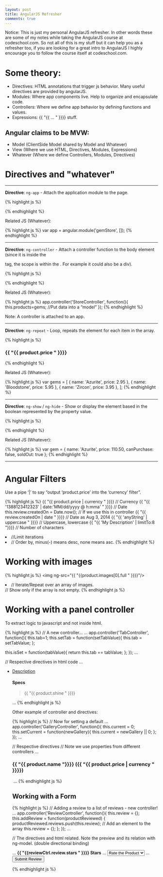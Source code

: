 ```yaml
---
layout: post
title: AngularJS Refresher
comments: true
---
```


<div class="message">
Notice:
This is just my personal AngularJS refresher. In other words these are some of my notes while taking the AngularJS course at codeschool.com.  
So not all of this is my stuff but it can help you as a refresher too, if you are looking for a great intro to AngularJS I highly encourage you to follow the course itself at codeschool.com.
</div>

# Some theory:
- Directives: HTML annotations that trigger js behavior. Many useful directives are provided by angularJS.
- Modules: Where app components live. Help to organize and encapsulate code.
- Controllers: Where we define app behavior by defining functions and values.
- Expressions:  {{ "{{ ... " }}}} stuff.

## Angular claims to be MVW:  
- Model (ClientSide Model shared by Model and Whatever)
- View (Where we use HTML, Directives, Modules, Expressions) 
- Whatever (Where we define Controllers, Modules, Directives)

# Directives and "whatever"

<hr>

**Directive**: `ng-app` - Attach the application module to the page.

{% highlight js %}
<html ng-app="gemStore">

{% endhighlight %}

Related JS (Whatever):

{% highlight js %}
var app = angular.module('gemStore', []);
{% endhighlight %}

<hr>

**Directive**: `ng-controller` - Attach a controller function to the body element (since it is inside the 
<body> tag, the scope is within the <body>. For example it could also be a div).

{% highlight js %}
<body ng-controller="StoreController as store">
{% endhighlight %}

Related JS (Whatever):

{% highlight js %}
app.controller('StoreController', function(){
  this.products=gems; //Put data into a “model”
});
{% endhighlight %}

Note: A controller is attached to an app.

<hr>

**Directive**: `ng-repeat` - Loop, repeats the element for each item in the array.

{% highlight js %}
<div class="product row" ng-repeat="product in store.products">
  <h3> {{ "{{ product.price " }}}} </h3>
</div>
{% endhighlight %}
 
Related JS (Whatever):

{% highlight js %}
  var gems = [
    { name: 'Azurite', price: 2.95 },
    { name: 'Bloodstone', price: 5.95 },
    { name: 'Zircon', price: 3.95 },
  ];
{% endhighlight %}
  
<hr>

**Directive**: `ng-show` / `ng-hide` - Show or display the element based in the boolean represented by the property value.

{% highlight js %}
<div class="product row" ng-hide='store.product.soldOut'>
{% endhighlight %}

Related JS (Whatever):

{% highlight js %}
 var gem = {
    name: 'Azurite',
    price: 110.50,
    canPurchase: false,
    soldOut: true
  };
{% endhighlight %}

<hr>

# Angular Filters 

Use a pipe ‘|’ to say “output ‘product.price’ into the ‘currency’ filter”.

{% highlight js %}
{{ "{{ product.price | currency " }}}} // Currency
{{ "{{ '1388123412323' | date:'MM/dd/yyyy @ h:mma' " }}}} // Date
this.review.createdOn = Date.now(); // If we use this in controller
{{ "{{ review.createdOn | date " }}}} // Date as Aug 3, 2014
{{ "{{ 'anyString' | uppercase " }}}} // Uppercase, lowercase
{{ "{{ 'My Description' | limitTo:8 "}}}} // Number of characters
<li ng-repeat="product in store.products | limitTo:3"> //Limit iterations
<li ng-repeat="product in store.products | orderBy:'-price'"> // Order by, minus(-) means desc, none means asc.
{% endhighlight %}

# Working with images

{% highlight js %}
<img ng-src="{{ "{{product.images[0].full " }}}}"/>

<li ng-repeat="image in product.images"> // Iterate/Repeat over an array of images.

<div ng-show="product.images.length"> // Show only if the array is not empty.
{% endhighlight js %}

# Working with a panel controller 

To extract logic to javascript and not inside html.

{% highlight js %}
// A new controller...
...
app.controller('TabController', function(){
  this.tab=1;
  this.setTab = function(setTabValue){
      this.tab = setTabValue;
  };
	  
  this.isSet = function(tabValue){
      return this.tab == tabValue;
  };
});
...

// Respective directives in html code
...
<section ng-controller="TabController as tab">
  <ul>
    <li ng-class="{active: tab.isSet(1)}">
      <a href ng-click="tab.setTab(1)"> Description
      </a>
    </li>
<div ng-show="tab.isSet(2)">
  <h4>Specs</h4>
  <blockquote>{{ "{{ product.shine " }}}}</blockquote>
</div>
...
{% endhighlight js %}

Other example of controller and directives:

{% highlight js %}
// Now for setting a default
...
  app.controller('GalleryController', function(){
    this.current = 0;
    this.setCurrent = function(newGallery){
      this.current = newGallery || 0;
    };
  });
...

// Respective directives
// Note we use properties from different controllers
... 
<body ng-controller="StoreController as store">
  <div ng-repeat="product in store.products">
    <h3>
      {{ "{{ product.name "}}}}
      ({{ "{{ product.price | currency " }}}})
    </h3>

<!-- Image Gallery  -->
  <div class='gallery' ng-show="product.images.length" ng-controller='GalleryController as gallery'>
   <img ng-src="{{ "{{product.images[gallery.current] " }}}}" />
...
{% endhighlight js %}

# Working with a Form

{% highlight js %}
// Adding a review to a list of reviews - new controller!
...
 app.controller('ReviewController', function(){
    this.review = {};
    this.addReview = function(productReviewed) {
    	productReviewed.reviews.push(this.review);  // Add an element to the array
      this.review = {};
    };
  });
...

// The directives and html related.  Note the preview and its relation with ng-model.  (double directional binding)

<form name="reviewForm" ng-controller="ReviewController as reviewCtrl" ng-submit="reviewCtrl.addReview(product)">
...
  <strong>{{ "{{reviewCtrl.review.stars " }}}} Stars</strong>
...
  <select ng-model="reviewCtrl.review.stars" ng-options="stars for stars in [5,4,3,2,1]" title="Stars">
    <option value="">Rate the Product</option>
  </select>
...      
  <input type="submit" value="Submit Review" />
</form>

{% endhighlight js %}
